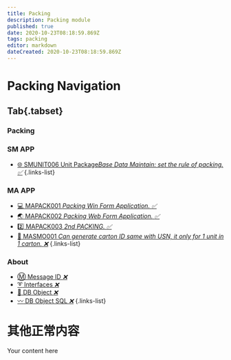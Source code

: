 ```yaml
---
title: Packing
description: Packing module
published: true
date: 2020-10-23T08:18:59.869Z
tags: packing
editor: markdown
dateCreated: 2020-10-23T08:18:59.869Z
---
```


# Packing Navigation
## Tab{.tabset}
### Packing
### SM APP 
- [:globe_with_meridians: SMUNIT006 Unit Package*Base Data Maintain: set the rule of packing.* *:white_check_mark:*](/en/sfcs/modules/packing/smunit006)
{.links-list}
### MA APP
- [:computer: MAPACK001 *Packing Win Form Application.* *:white_check_mark:*](./packing/mapack001)
- [:earth_asia: MAPACK002 *Packing Web Form Application.* *:white_check_mark:*](./packing/mapack002)
- [:two: MAPACK003 *2nd PACKING.* *:white_check_mark:*](./packing/mapack003)
- [:office: MASMO001 *Can generate carton ID same with USN, it only for 1 unit in 1 carton.* *:x:*](/en/sfcs/modules/smo/masmo001)
{.links-list}
### About
- [:m: Message ID *:x:*](/en/sfcs/about/message_id)
- [:curly_loop: Interfaces *:x:*](/en/sfcs/about/interfaces)
- [:memo: DB Object *:x:*](/en/sfcs/about/dbobj)
- [:wavy_dash: DB Object SQL *:x:*](/en/sfcs/about/dbobjsql)
{.links-list}

# 其他正常内容
Your content here